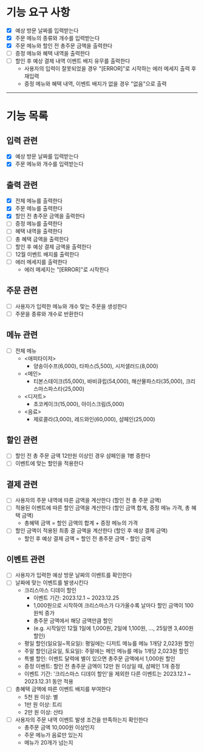 # 기능 요구 사항

- [x] 예상 방문 날짜를 입력받는다
- [x] 주문 메뉴의 종류와 개수를 입력받는다
- [x] 주문 메뉴와 할인 전 총주문 금액을 출력한다
- [ ] 증정 메뉴와 혜택 내역을 출력한다
- [ ] 할인 후 예상 결제 내역 이벤트 배지 유무를 출력한다
  - 사용자의 입력이 잘못되었을 경우 "[ERROR]"로 시작하는 에러 메세지 출력 후 재입력
  - 증정 메뉴와 혜택 내역, 이벤트 배지가 없을 경우 "없음"으로 출력

---

# 기능 목록

## 입력 관련

- [x] 예상 방문 날짜를 입력받는다
- [x] 주문 메뉴와 개수를 입력받는다

## 출력 관련

- [x] 전체 메뉴를 출력한다
- [x] 주문 메뉴를 출력한다
- [x] 할인 전 총주문 금액을 출력한다
- [ ] 증정 메뉴를 출력한다
- [ ] 혜택 내역을 출력한다
- [ ] 총 혜택 금액을 출력한다
- [ ] 할인 후 예상 결제 금액을 출력한다
- [ ] 12월 이벤트 배지를 출력한다
- [ ] 에러 메세지를 출력한다
  - 에러 메세지는 "[ERROR]"로 시작한다

## 주문 관련

- [ ] 사용자가 입력한 메뉴와 개수 맞는 주문을 생성한다
- [ ] 주문을 종류와 개수로 반환한다

## 메뉴 관련

- [ ] 전체 메뉴
  - <애피타이저>
    - 양송이수프(6,000), 타파스(5,500), 시저샐러드(8,000)
  - <메인>
    - 티본스테이크(55,000), 바비큐립(54,000), 해산물파스타(35,000), 크리스마스파스타(25,000)
  - <디저트>
    - 초코케이크(15,000), 아이스크림(5,000)
  - <음료>
    - 제로콜라(3,000), 레드와인(60,000), 샴페인(25,000)

## 할인 관련

- [ ] 할인 전 총 주문 금액 12만원 이상인 경우 샴페인을 1병 증한다
- [ ] 이벤트에 맞는 할인을 적용한다

## 결제 관련

- [ ] 사용자의 주문 내역에 따른 금액을 계산한다 (할인 전 총 주문 금액)
- [ ] 적용된 이벤트에 따른 할인 금액을 계산한다 (할인 금액 합계, 증정 메뉴 가격, 총 혜택 금액)
  - 총혜택 금액 = 할인 금액의 합계 + 증정 메뉴의 가격
- [ ] 할인 금액이 적용된 최종 결 금액을 계산한다 (할인 후 예상 결제 금액)
  - 할인 후 예상 결제 금액 = 할인 전 총주문 금액 - 할인 금액

## 이벤트 관련

- [ ] 사용자가 입력한 예상 방문 날짜의 이벤트를 확인한다
- [ ] 날짜에 맞는 이벤트를 발생시킨다
  - 크리스마스 디데이 할인
    - 이벤트 기간: 2023.12.1 ~ 2023.12.25
    - 1,000원으로 시작하여 크리스마스가 다가올수록 날마다 할인 금액이 100원씩 증가
    - 총주문 금액에서 해당 금액만큼 할인
    - (e.g. 시작일인 12월 1일에 1,000원, 2일에 1,100원, ..., 25일엔 3,400원 할인)
  - 평일 할인(일요일~목요일): 평일에는 디저트 메뉴를 메뉴 1개당 2,023원 할인
  - 주말 할인(금요일, 토요일): 주말에는 메인 메뉴를 메뉴 1개당 2,023원 할인
  - 특별 할인: 이벤트 달력에 별이 있으면 총주문 금액에서 1,000원 할인
  - 증정 이벤트: 할인 전 총주문 금액이 12만 원 이상일 때, 샴페인 1개 증정
  - 이벤트 기간: '크리스마스 디데이 할인'을 제외한 다른 이벤트는 2023.12.1 ~ 2023.12.31 동안 적용
- [ ] 총혜택 금액에 따른 이벤트 배지를 부여한다
  - 5천 원 이상: 별
  - 1만 원 이상: 트리
  - 2만 원 이상: 산타
- [ ] 사용자의 주문 내역 이벤트 발생 조건을 만족하는지 확인한다
  - 총주문 금액 10,000원 이상인지
  - 주문 메뉴가 음료만 있는지
  - 메뉴가 20개가 넘는지
  


